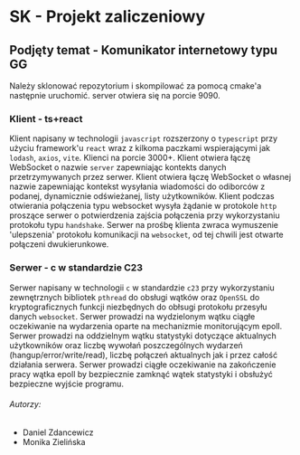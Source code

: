 # SK - Projekt zaliczeniowy
## Podjęty temat - Komunikator internetowy typu GG

Należy sklonować repozytorium i skompilować za pomocą cmake'a następnie uruchomić.
server otwiera się na porcie 9090.

### Klient - ts+react
Klient napisany w technologii `javascript` rozszerzony o `typescript` przy użyciu framework'u `react` wraz z kilkoma paczkami wspierającymi jak `lodash`, `axios`, `vite`. 
Klienci na porcie 3000+.
Klient otwiera łączę WebSocket o nazwie `server` zapewniając kontekts danych przetrzymywanych przez serwer.
Klient otwiera łączę WebSocket o własnej nazwie zapewniając kontekst wysyłania wiadomości do odiborców z podanej, dynamicznie odświeżanej, listy użytkowników.
Klient podczas otwierania połączenia typu websocket wysyła żądanie w protokole `http` proszące serwer o potwierdzenia zajścia połączenia przy wykorzystaniu protokołu typu `handshake`. Serwer na prośbę klienta zwraca wymuszenie 'ulepszenia' protokołu komunikacji na `websocket`, od tej chwili jest otwarte połączeni dwukierunkowe. 

### Serwer - c w standardzie C23
Serwer napisany w technologii `c` w standardzie `c23` przy wykorzystaniu zewnętrznych bibliotek `pthread` do obsługi wątków oraz `OpenSSL` do kryptograficznych funkcji niezbędnych do obłsugi protokołu przesyłu danych `websocket`.
Serwer prowadzi na wydzielonym wątku ciągłe oczekiwanie na wydarzenia oparte na mechanizmie monitorującym epoll.
Serwer prowadzi na oddzielnym wątku statystyki dotyczące aktualnych użytkowników oraz liczbę wywołań poszczególnych wydarzeń (hangup/error/write/read), liczbę połączeń aktualnych jak i przez całość działania serwera.
Serwer prowadzi ciągłe oczekiwanie na zakończenie pracy wątka epoll by bezpiecznie zamknąć wątek statystyki i obsłużyć bezpieczne wyjście programu.


###### Autorzy:
 - Daniel Zdancewicz
 - Monika Zielińska 
